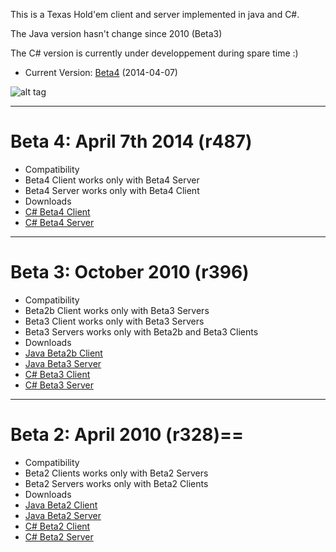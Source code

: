 This is a Texas Hold'em client and server implemented in java and C#.

The Java version hasn't change since 2010 (Beta3)

The C# version is currently under developpement during spare time :)

 * Current Version: [Beta4](https://github.com/Ericmas001/bluffin-muffin/releases/tag/v0.4-beta.4) (2014-04-07)

![alt tag](https://googledrive.com/host/0B2wUdLMFaj9JX0pPakRnbWZkeTQ/Beta4.png)

----

# Beta 4: April 7th 2014 (r487)

 * Compatibility
  * Beta4 Client works only with Beta4 Server
  * Beta4 Server works only with Beta4 Client
 * Downloads
  * [C# Beta4 Client](https://github.com/Ericmas001/bluffin-muffin/releases/download/v0.4-beta.4/BluffinMuffinClient.Beta4.2014-04-07.zip)
  * [C# Beta4 Server](https://github.com/Ericmas001/bluffin-muffin/releases/download/v0.4-beta.4/BluffinMuffinServer.Beta4.2014-04-07.zip)

----

# Beta 3: October 2010 (r396)

 * Compatibility
  * Beta2b Client works only with Beta3 Servers
  * Beta3 Client works only with Beta3 Servers
  * Beta3 Servers works only with Beta2b and Beta3 Clients
 * Downloads
  * [Java Beta2b Client](https://drive.google.com/file/d/0B2wUdLMFaj9JMVBfdkZuSS1WbFE/edit?usp=sharing)
  * [Java Beta3 Server](https://drive.google.com/file/d/0B2wUdLMFaj9JSGFjS2lobzQ4N1E/edit?usp=sharing)
  * [C# Beta3 Client](https://drive.google.com/file/d/0B2wUdLMFaj9JM1FWMTVoTG1nWEU/edit?usp=sharing)
  * [C# Beta3 Server](https://drive.google.com/file/d/0B2wUdLMFaj9JMVI5bzBXSUY0RlE/edit?usp=sharing)

----

# Beta 2: April 2010 (r328)==

 * Compatibility
  * Beta2 Clients works only with Beta2 Servers
  * Beta2 Servers works only with Beta2 Clients
 * Downloads
  * [Java Beta2 Client](https://drive.google.com/file/d/0B2wUdLMFaj9JS3FHSWd5anpLSEU/edit?usp=sharing)
  * [Java Beta2 Server](https://drive.google.com/file/d/0B2wUdLMFaj9JTVRobW9obEdmaE0/edit?usp=sharing)
  * [C# Beta2 Client](https://drive.google.com/file/d/0B2wUdLMFaj9JVU84TFFNOGtvNTQ/edit?usp=sharing)
  * [C# Beta2 Server](https://drive.google.com/file/d/0B2wUdLMFaj9JaFVSM3B2UTNENUU/edit?usp=sharing)
